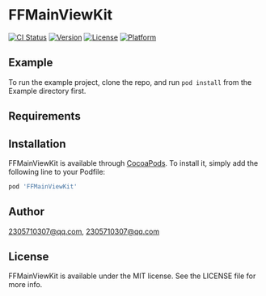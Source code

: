 # FFMainViewKit

[![CI Status](https://img.shields.io/travis/2305710307@qq.com/FFMainViewKit.svg?style=flat)](https://travis-ci.org/2305710307@qq.com/FFMainViewKit)
[![Version](https://img.shields.io/cocoapods/v/FFMainViewKit.svg?style=flat)](https://cocoapods.org/pods/FFMainViewKit)
[![License](https://img.shields.io/cocoapods/l/FFMainViewKit.svg?style=flat)](https://cocoapods.org/pods/FFMainViewKit)
[![Platform](https://img.shields.io/cocoapods/p/FFMainViewKit.svg?style=flat)](https://cocoapods.org/pods/FFMainViewKit)

## Example

To run the example project, clone the repo, and run `pod install` from the Example directory first.

## Requirements

## Installation

FFMainViewKit is available through [CocoaPods](https://cocoapods.org). To install
it, simply add the following line to your Podfile:

```ruby
pod 'FFMainViewKit'
```

## Author

2305710307@qq.com, 2305710307@qq.com

## License

FFMainViewKit is available under the MIT license. See the LICENSE file for more info.

